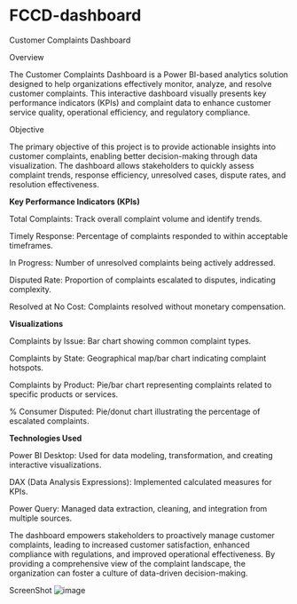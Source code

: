 # FCCD-dashboard
Customer Complaints Dashboard

Overview

The Customer Complaints Dashboard is a Power BI-based analytics solution designed to help organizations effectively monitor, analyze, and resolve customer complaints. This interactive dashboard visually presents key performance indicators (KPIs) and complaint data to enhance customer service quality, operational efficiency, and regulatory compliance.

Objective

The primary objective of this project is to provide actionable insights into customer complaints, enabling better decision-making through data visualization. The dashboard allows stakeholders to quickly assess complaint trends, response efficiency, unresolved cases, dispute rates, and resolution effectiveness.

**Key Performance Indicators (KPIs)**

Total Complaints: Track overall complaint volume and identify trends.

Timely Response: Percentage of complaints responded to within acceptable timeframes.

In Progress: Number of unresolved complaints being actively addressed.

Disputed Rate: Proportion of complaints escalated to disputes, indicating complexity.

Resolved at No Cost: Complaints resolved without monetary compensation.

**Visualizations**

Complaints by Issue: Bar chart showing common complaint types.

Complaints by State: Geographical map/bar chart indicating complaint hotspots.

Complaints by Product: Pie/bar chart representing complaints related to specific products or services.

% Consumer Disputed: Pie/donut chart illustrating the percentage of escalated complaints.

**Technologies Used**

Power BI Desktop: Used for data modeling, transformation, and creating interactive visualizations.

DAX (Data Analysis Expressions): Implemented calculated measures for KPIs.

Power Query: Managed data extraction, cleaning, and integration from multiple sources.

The dashboard empowers stakeholders to proactively manage customer complaints, leading to increased customer satisfaction, enhanced compliance with regulations, and improved operational effectiveness. By providing a comprehensive view of the complaint landscape, the organization can foster a culture of data-driven decision-making.


ScreenShot
![image](https://github.com/user-attachments/assets/f63fe3cb-9d5c-4f23-ba47-87d3e2f3c6af)


